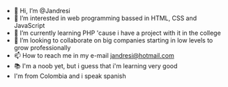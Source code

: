 - 👋 Hi, I’m @Jandresi
- 👀 I’m interested in web programming bassed in HTML, CSS and JavaScript
- 🌱 I’m currently learning PHP 'cause i have a project with it in the college
- 💞️ I’m looking to collaborate on big companies starting in low levels to grow professionally
- 📫 How to reach me in my e-mail jandresi@hotmail.com
- 📚 I'm a noob yet, but i guess that i'm learning very good
- I'm from Colombia and i speak spanish

<!---
Jandresi/Jandresi is a ✨ special ✨ repository because its `README.md` (this file) appears on your GitHub profile.
You can click the Preview link to take a look at your changes.
--->
